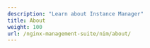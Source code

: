 ```yaml
---
description: "Learn about Instance Manager"
title: About
weight: 100
url: /nginx-management-suite/nim/about/
---
```



